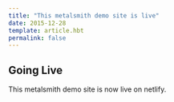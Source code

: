 ```yaml
---
title: "This metalsmith demo site is live"
date: 2015-12-28
template: article.hbt
permalink: false
---
```


## Going Live

This metalsmith demo site is now live on netlify.